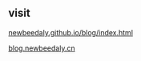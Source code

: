 ## visit

[newbeedaly.github.io/blog/index.html](http://newbeedaly.github.io/blog/index.html)

[blog.newbeedaly.cn](http://blog.newbeedaly.cn/index.html)
